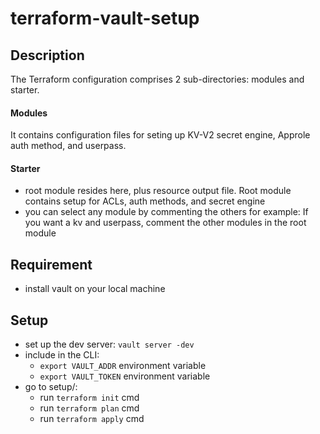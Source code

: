 # terraform-vault-setup

## Description
The Terraform configuration comprises 2 sub-directories: modules and starter.

#### Modules
It contains configuration files for seting up KV-V2 secret engine, Approle auth method, and userpass. 

#### Starter
- root module resides here, plus resource output file. Root module contains setup for ACLs, auth methods, and secret engine
- you can select any module by commenting the others for example: If you want a kv and userpass, comment the other modules in the root module

## Requirement
- install vault on your local machine

## Setup
- set up the dev server: `vault server -dev`
- include in the CLI:
    - `export VAULT_ADDR` environment variable
    - `export VAULT_TOKEN` environment variable
- go to setup/:
    - run `terraform init` cmd
    - run `terraform plan` cmd
    - run `terraform apply` cmd

